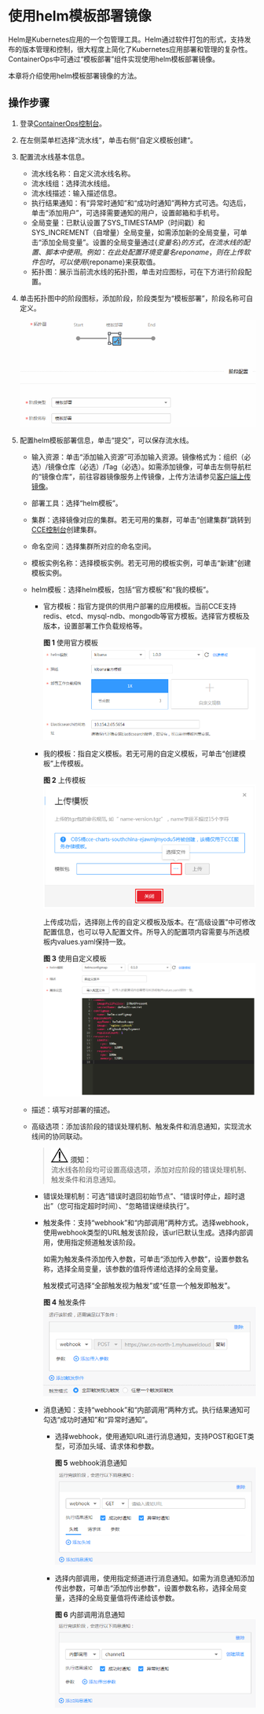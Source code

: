 # 使用helm模板部署镜像<a name="ops_01_0021"></a>

Helm是Kubernetes应用的一个包管理工具。Helm通过软件打包的形式，支持发布的版本管理和控制，很大程度上简化了Kubernetes应用部署和管理的复杂性。ContainerOps中可通过“模板部署”组件实现使用helm模板部署镜像。

本章将介绍使用helm模板部署镜像的方法。

## 操作步骤<a name="section1938117542552"></a>

1.  登录[ContainerOps控制台](https://console.huaweicloud.com/swr/containerops/)。
2.  在左侧菜单栏选择“流水线“，单击右侧“自定义模板创建“。
3.  配置流水线基本信息。
    -   流水线名称：自定义流水线名称。
    -   流水线组：选择流水线组。
    -   流水线描述：输入描述信息。
    -   执行结果通知：有“异常时通知”和“成功时通知”两种方式可选。勾选后，单击“添加用户”，可选择需要通知的用户，设置邮箱和手机号。
    -   全局变量：已默认设置了SYS\_TIMESTAMP（时间戳）和SYS\_INCREMENT（自增量）全局变量，如需添加新的全局变量，可单击“添加全局变量”。设置的全局变量通过$\{变量名\}的方式，在流水线的配置、脚本中使用。例如：在此处配置环境变量名reponame，则在上传软件包时，可以使用$\{reponame\}来获取值。
    -   拓扑图：展示当前流水线的拓扑图，单击对应图标，可在下方进行阶段配置。


1.  单击拓扑图中的阶段图标，添加阶段，阶段类型为“模板部署”，阶段名称可自定义。

    ![](figures/1-2.png)

2.  配置helm模板部署信息，单击“提交”，可以保存流水线。
    -   输入资源：单击“添加输入资源”可添加输入资源。镜像格式为：组织（必选）/镜像仓库（必选）/Tag（必选）。如需添加镜像，可单击左侧导航栏的“镜像仓库“，前往容器镜像服务上传镜像，上传方法请参见[客户端上传镜像](https://support.huaweicloud.com/usermanual-swr/swr_01_0011.html)。
    -   部署工具：选择“helm模板”。
    -   集群：选择镜像对应的集群。若无可用的集群，可单击“创建集群”跳转到[CCE控制台](https://console.huaweicloud.com/cce2.0/#/app/resource/cluster/list)创建集群。
    -   命名空间：选择集群所对应的命名空间。
    -   模板实例名称：选择模板实例。若无可用的模板实例，可单击“新建”创建模板实例。
    -   helm模板：选择helm模板，包括“官方模板”和“我的模板”。
        -   官方模板：指官方提供的供用户部署的应用模板。当前CCE支持redis、etcd、mysql-ndb、mongodb等官方模板。选择官方模板及版本，设置部署工作负载规格等。

            **图 1**  使用官方模板<a name="fig16680142221715"></a>  
            ![](figures/使用官方模板.png "使用官方模板")

        -   我的模板：指自定义模板。若无可用的自定义模板，可单击“创建模板”上传模板。

            **图 2**  上传模板<a name="fig19894184491118"></a>  
            ![](figures/上传模板.png "上传模板")

            上传成功后，选择刚上传的自定义模板及版本。在“高级设置”中可修改配置信息，也可以导入配置文件。所导入的配置项内容需要与所选模板内values.yaml保持一致。

            **图 3**  使用自定义模板<a name="fig17467104412316"></a>  
            ![](figures/使用自定义模板.png "使用自定义模板")

    -   描述：填写对部署的描述。
    -   高级选项：添加该阶段的错误处理机制、触发条件和消息通知，实现流水线间的协同联动。

        >![](public_sys-resources/icon-notice.gif) **须知：**   
        >流水线各阶段均可设置高级选项，添加对应阶段的错误处理机制、触发条件和消息通知。  

        -   错误处理机制：可选“错误时退回初始节点”、“错误时停止，超时退出”（您可指定超时时间）、“忽略错误继续执行”。
        -   触发条件：支持“webhook”和“内部调用”两种方式。选择webhook，使用webhook类型的URL触发该阶段，该url已默认生成。选择内部调用，使用指定频道触发该阶段。

            如需为触发条件添加传入参数，可单击“添加传入参数”，设置参数名称，选择全局变量，该参数的值将传递给选择的全局变量。

            触发模式可选择“全部触发视为触发”或“任意一个触发即触发”。

            **图 4**  触发条件<a name="ops_01_0003_fig1196720504441"></a>  
            ![](figures/触发条件.png "触发条件")

        -   消息通知：支持“webhook”和“内部调用”两种方式。执行结果通知可勾选“成功时通知”和“异常时通知”。
            -   选择webhook，使用通知URL进行消息通知，支持POST和GET类型，可添加头域、请求体和参数。

                **图 5**  webhook消息通知<a name="ops_01_0003_fig2354244154614"></a>  
                ![](figures/webhook消息通知.png "webhook消息通知")

            -   选择内部调用，使用指定频道进行消息通知。如需为消息通知添加传出参数，可单击“添加传出参数”，设置参数名称，选择全局变量，选择的全局变量值将传递给该参数。

                **图 6**  内部调用消息通知<a name="ops_01_0003_fig468611316484"></a>  
                ![](figures/内部调用消息通知.png "内部调用消息通知")





